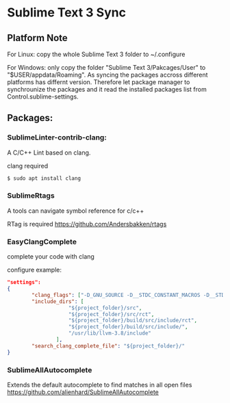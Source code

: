 # Sublime Text 3 Sync

## Platform Note
For Linux:
	copy the whole Sublime Text 3 folder to ~/.configure
	
For Windows:
	only copy the folder "Sublime Text 3/Pakcages/User" to "$USER/appdata/Roaming". As syncing the packages accross different platforms has differnt version. Therefore let package manager to synchrounize the packages and it read the installed packages list from Control.sublime-settings.

## Packages:

### SublimeLinter-contrib-clang:
A C/C++ Lint based on clang.


clang required 
```sh
$ sudo apt install clang
```
	
### SublimeRtags
A tools can navigate symbol reference for c/c++


RTag is required https://github.com/Andersbakken/rtags

### EasyClangComplete
complete your code with clang

configure example:
```json
"settings":
{
		"clang_flags": ["-D_GNU_SOURCE -D__STDC_CONSTANT_MACROS -D__STDC_FORMAT_MACROS -D__STDC_LIMIT_MACROS -Wall -Wextra -Wpointer-arith -Wnon-virtual-dtor -fno-rtti -std=c++11 -Wstrict-aliasing=2 -Wcast-qual -fPIC -fstack-protector-all -Wstack-protector -O3 -DNDEBUG"],
		"include_dirs": [
	                "${project_folder}/src",
	                "${project_folder}/src/rct",
	                "${project_folder}/build/src/include/rct",
	                "${project_folder}/build/src/include/",
	                "/usr/lib/llvm-3.8/include"
	            ],
		"search_clang_complete_file": "${project_folder}/"
}
```

### SublimeAllAutocomplete
Extends the default autocomplete to find matches in all open files
https://github.com/alienhard/SublimeAllAutocomplete